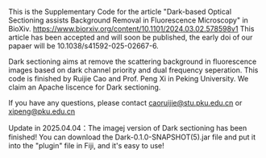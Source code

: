 This is the Supplementary Code for the article "Dark-based Optical Sectioning assists Background Removal in Fluorescence Microscopy" in BioXiv.
https://www.biorxiv.org/content/10.1101/2024.03.02.578598v1
This article has been accepted and will soon be published, the early doi of our papaer will be 10.1038/s41592-025-02667-6.

Dark sectioning aims at remove the scattering background in fluorescence images based on dark channel priority and dual frequency seperation.
This code is finished by Ruijie Cao and Prof. Peng Xi in Peking University. We claim an Apache liscence for Dark sectioning.

If you have any questions, please contact caoruijie@stu.pku.edu.cn or xipeng@pku.edu.cn

Update in 2025.04.04：The imagej version of Dark sectioning has been finished! You can download the Dark-0.1.0-SNAPSHOT(5).jar file and put it into the "plugin" file in Fiji, and it's easy to use!
